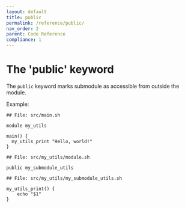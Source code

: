 ```yaml
---
layout: default
title: public
permalink: /reference/public/
nav_order: 2
parent: Code Reference
compliance: 1
---
```


# The 'public' keyword

The `public` keyword marks submodule as accessible from outside the module.

Example:

```shell
## File: src/main.sh

module my_utils

main() {
  my_utils_print "Hello, world!"
}
```

```shell
## File: src/my_utils/module.sh

public my_submodule_utils
```

```shell
## File: src/my_utils/my_submodule_utils.sh

my_utils_print() {
    echo "$1"
}
```
